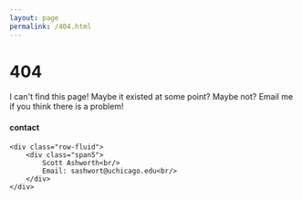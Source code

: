 ```yaml
---
layout: page
permalink: /404.html
---
```


# 404

I can't find this page! Maybe it existed at some point? Maybe not? Email me if you think there is a problem!

<div class="container">
<h4><a name="contact"></a>contact</h4>

    <div class="row-fluid">
        <div class="span5">
            Scott Ashworth<br/>
            Email: sashwort@uchicago.edu<br/>
        </div>
    </div>
</div>
